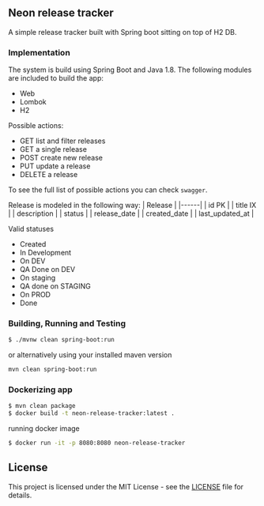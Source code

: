 Neon release tracker
-------------
A simple release tracker built with Spring boot sitting on top of H2 DB.

### Implementation

The system is build using Spring Boot and Java 1.8. The following modules are included to build the app:
* Web
* Lombok
* H2

Possible actions:
* GET list and filter releases
* GET a single release
* POST create new release
* PUT update a release
* DELETE a release

To see the full list of possible actions you can check `swagger`.

Release is modeled in the following way:
| Release |
|------|
| id PK |
| title IX |
| description |
| status |
| release_date |
| created_date |
| last_updated_at |

Valid statuses
* Created
* In Development
* On DEV
* QA Done on DEV
* On staging
* QA done on STAGING
* On PROD
* Done

### Building, Running and Testing

```bash
$ ./mvnw clean spring-boot:run
```
or alternatively using your installed maven version

```bash
mvn clean spring-boot:run
```

### Dockerizing app

```bash
$ mvn clean package
$ docker build -t neon-release-tracker:latest .
```

running docker image

```bash
$ docker run -it -p 8080:8080 neon-release-tracker
```

## License

This project is licensed under the MIT License - see the [LICENSE](LICENSE) file for details.